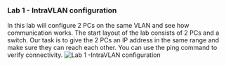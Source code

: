 ### Lab 1 - IntraVLAN configuration
In this lab will configure 2 PCs on the same VLAN and see how communication works. The start layout of the lab consists of 2 PCs and a switch. 
Our task is to give the 2 PCs an IP address in the same range and make sure they can reach each other. You can use the ping command to verify connectivity. 
![Lab 1 -IntraVLAN configuration](https://github.com/kristofvandenborn/letsmakeitsimple/assets/30470851/c38fb9bd-da99-45a1-92bc-3cd073f1a531)

